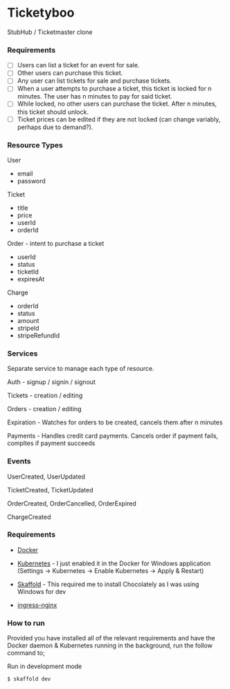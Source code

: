 # Ticketyboo

StubHub / Ticketmaster clone

### Requirements

- [ ] Users can list a ticket for an event for sale.
- [ ] Other users can purchase this ticket.
- [ ] Any user can list tickets for sale and purchase tickets.
- [ ] When a user attempts to purchase a ticket, this ticket is locked for n minutes. The user has n minutes to pay for said ticket.
- [ ] While locked, no other users can purchase the ticket. After n minutes, this ticket should unlock.
- [ ] Ticket prices can be edited if they are not locked (can change variably, perhaps due to demand?).

### Resource Types

User

- email
- password

Ticket

- title
- price
- userId
- orderId

Order - intent to purchase a ticket

- userId
- status
- ticketId
- expiresAt

Charge

- orderId
- status
- amount
- stripeId
- stripeRefundId

### Services

Separate service to manage each type of resource.

Auth - signup / signin / signout

Tickets - creation / editing

Orders - creation / editing

Expiration - Watches for orders to be created, cancels them after n minutes

Payments - Handles credit card payments. Cancels order if payment fails, compltes if payment succeeds

### Events

UserCreated, UserUpdated

TicketCreated, TicketUpdated

OrderCreated, OrderCancelled, OrderExpired

ChargeCreated

### Requirements

- [Docker](https://docs.docker.com/get-docker/)

- [Kubernetes](https://kubernetes.io/docs/setup/) - I just enabled it in the Docker for Windows application (Settings -> Kubernetes -> Enable Kubernetes -> Apply & Restart)

- [Skaffold](https://skaffold.dev/docs/install/) - This required me to install Chocolately as I was using Windows for dev

- [ingress-nginx](https://kubernetes.github.io/ingress-nginx/deploy/#docker-for-mac)

### How to run

Provided you have installed all of the relevant requirements and have the Docker daemon & Kubernetes running in the background, run the follow command to;

Run in development mode

`$ skaffold dev`
